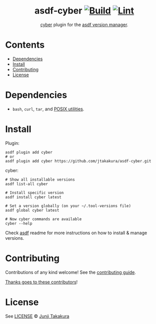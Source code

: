 <div align="center">

# asdf-cyber [![Build](https://github.com/jtakakura/asdf-cyber/actions/workflows/build.yml/badge.svg)](https://github.com/jtakakura/asdf-cyber/actions/workflows/build.yml) [![Lint](https://github.com/jtakakura/asdf-cyber/actions/workflows/lint.yml/badge.svg)](https://github.com/jtakakura/asdf-cyber/actions/workflows/lint.yml)

[cyber](https://fubark.github.io/cyber/) plugin for the [asdf version manager](https://asdf-vm.com).

</div>

# Contents

- [Dependencies](#dependencies)
- [Install](#install)
- [Contributing](#contributing)
- [License](#license)

# Dependencies

- `bash`, `curl`, `tar`, and [POSIX utilities](https://pubs.opengroup.org/onlinepubs/9699919799/idx/utilities.html).

# Install

Plugin:

```shell
asdf plugin add cyber
# or
asdf plugin add cyber https://github.com/jtakakura/asdf-cyber.git
```

cyber:

```shell
# Show all installable versions
asdf list-all cyber

# Install specific version
asdf install cyber latest

# Set a version globally (on your ~/.tool-versions file)
asdf global cyber latest

# Now cyber commands are available
cyber --help
```

Check [asdf](https://github.com/asdf-vm/asdf) readme for more instructions on how to
install & manage versions.

# Contributing

Contributions of any kind welcome! See the [contributing guide](contributing.md).

[Thanks goes to these contributors](https://github.com/jtakakura/asdf-cyber/graphs/contributors)!

# License

See [LICENSE](LICENSE) © [Junji Takakura](https://github.com/jtakakura/)
